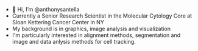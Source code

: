 - 👋 Hi, I’m @anthonysantella
- Currently a Senior Research Scientist in the Molecular Cytology Core at Sloan Kettering Cancer Center in NY
- My background is in graphics, image analysis and visualization
- I'm particularly interested in alignment methods, segmentation and image and data anlysis methods for cell tracking.

<!---
anthonysantella/anthonysantella is a ✨ special ✨ repository because its `README.md` (this file) appears on your GitHub profile.
You can click the Preview link to take a look at your changes.
--->
